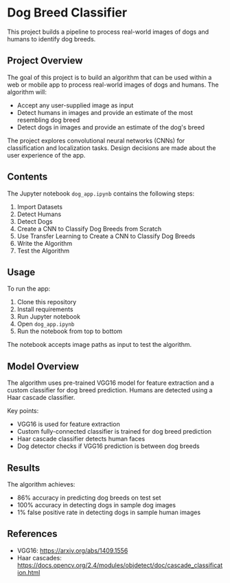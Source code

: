 # Dog Breed Classifier

This project builds a pipeline to process real-world images of dogs and humans to identify dog breeds. 

## Project Overview

The goal of this project is to build an algorithm that can be used within a web or mobile app to process real-world images of dogs and humans. The algorithm will:

- Accept any user-supplied image as input 
- Detect humans in images and provide an estimate of the most resembling dog breed
- Detect dogs in images and provide an estimate of the dog's breed

The project explores convolutional neural networks (CNNs) for classification and localization tasks. Design decisions are made about the user experience of the app.

## Contents

The Jupyter notebook `dog_app.ipynb` contains the following steps:

1. Import Datasets
2. Detect Humans
3. Detect Dogs
4. Create a CNN to Classify Dog Breeds from Scratch  
5. Use Transfer Learning to Create a CNN to Classify Dog Breeds
6. Write the Algorithm
7. Test the Algorithm

## Usage

To run the app:

1. Clone this repository
2. Install requirements
3. Run Jupyter notebook
4. Open `dog_app.ipynb`
5. Run the notebook from top to bottom

The notebook accepts image paths as input to test the algorithm.

## Model Overview

The algorithm uses pre-trained VGG16 model for feature extraction and a custom classifier for dog breed prediction. Humans are detected using a Haar cascade classifier.

Key points:

- VGG16 is used for feature extraction 
- Custom fully-connected classifier is trained for dog breed prediction
- Haar cascade classifier detects human faces
- Dog detector checks if VGG16 prediction is between dog breeds

## Results

The algorithm achieves:

- 86% accuracy in predicting dog breeds on test set
- 100% accuracy in detecting dogs in sample dog images
- 1% false positive rate in detecting dogs in sample human images

## References

- VGG16: https://arxiv.org/abs/1409.1556
- Haar cascades: https://docs.opencv.org/2.4/modules/objdetect/doc/cascade_classification.html
